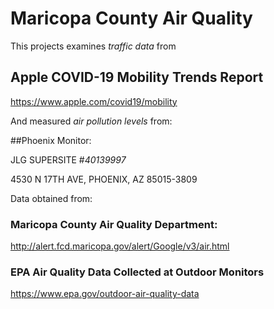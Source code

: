 # Maricopa County Air Quality

This projects examines _traffic data_ from

## Apple COVID-19 Mobility Trends Report
https://www.apple.com/covid19/mobility


And measured _air pollution levels_ from:

##Phoenix Monitor: 

JLG SUPERSITE \#_40139997_

4530 N 17TH AVE, PHOENIX, AZ 85015-3809

Data obtained from:

### Maricopa County Air Quality Department:
http://alert.fcd.maricopa.gov/alert/Google/v3/air.html

### EPA Air Quality Data Collected at Outdoor Monitors
https://www.epa.gov/outdoor-air-quality-data
